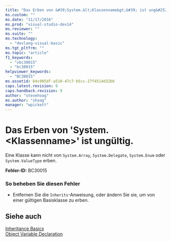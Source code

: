 ```yaml
---
title: "Das Erben von &#39;System.&lt;Klassenname&gt;&#39; ist ung&#252;ltig. | Microsoft Docs"
ms.custom: ""
ms.date: "11/17/2016"
ms.prod: "visual-studio-dev14"
ms.reviewer: ""
ms.suite: ""
ms.technology: 
  - "devlang-visual-basic"
ms.tgt_pltfrm: ""
ms.topic: "article"
f1_keywords: 
  - "vbc30015"
  - "bc30015"
helpviewer_keywords: 
  - "BC30015"
ms.assetid: b4c005df-a510-47c7-b5cc-27f4514d32b6
caps.latest.revision: 9
caps.handback.revision: 9
author: "stevehoag"
ms.author: "shoag"
manager: "wpickett"
---
```

# Das Erben von &#39;System.&lt;Klassenname&gt;&#39; ist ung&#252;ltig.
Eine Klasse kann nicht von `System.Array`, `System.Delegate`, `System.Enum` oder `System.ValueType` erben.  
  
 **Fehler\-ID:** BC30015  
  
### So beheben Sie diesen Fehler  
  
-   Entfernen Sie die `Inherits`\-Anweisung, oder ändern Sie sie, um von einer gültigen Basisklasse zu erben.  
  
## Siehe auch  
 [Inheritance Basics](../../visual-basic/programming-guide/language-features/objects-and-classes/inheritance-basics.md)   
 [Object Variable Declaration](../../visual-basic/programming-guide/language-features/variables/object-variable-declaration.md)